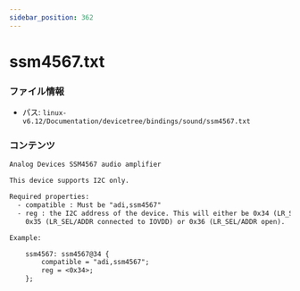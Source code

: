 ```yaml
---
sidebar_position: 362
---
```

# ssm4567.txt

### ファイル情報

- パス: `linux-v6.12/Documentation/devicetree/bindings/sound/ssm4567.txt`

### コンテンツ

```txt
Analog Devices SSM4567 audio amplifier

This device supports I2C only.

Required properties:
  - compatible : Must be "adi,ssm4567"
  - reg : the I2C address of the device. This will either be 0x34 (LR_SEL/ADDR connected to AGND),
	0x35 (LR_SEL/ADDR connected to IOVDD) or 0x36 (LR_SEL/ADDR open).

Example:

	ssm4567: ssm4567@34 {
		compatible = "adi,ssm4567";
		reg = <0x34>;
	};

```
